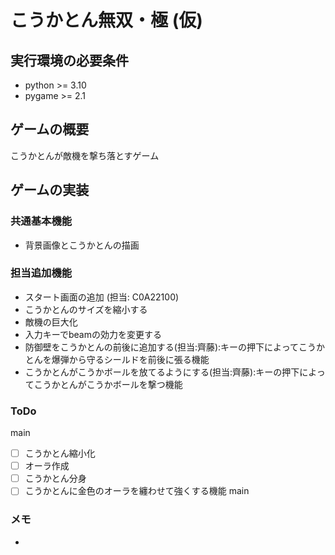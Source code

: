 # こうかとん無双・極 (仮)

## 実行環境の必要条件
* python >= 3.10
* pygame >= 2.1

## ゲームの概要
こうかとんが敵機を撃ち落とすゲーム

## ゲームの実装
### 共通基本機能
* 背景画像とこうかとんの描画

### 担当追加機能
* スタート画面の追加 (担当: C0A22100)
* こうかとんのサイズを縮小する
* 敵機の巨大化
* 入力キーでbeamの効力を変更する
* 防御壁をこうかとんの前後に追加する(担当:齊藤):キーの押下によってこうかとんを爆弾から守るシールドを前後に張る機能
* こうかとんがこうかボールを放てるようにする(担当:齊藤):キーの押下によってこうかとんがこうかボールを撃つ機能
### ToDo
main
- [ ] こうかとん縮小化
- [ ] オーラ作成
- [ ] こうかとん分身
- [ ] こうかとんに金色のオーラを纏わせて強くする機能
main

### メモ
* 
